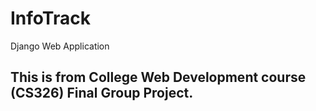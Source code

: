 # InfoTrack
Django Web Application 

## This is from College Web Development course (CS326) Final Group Project.
